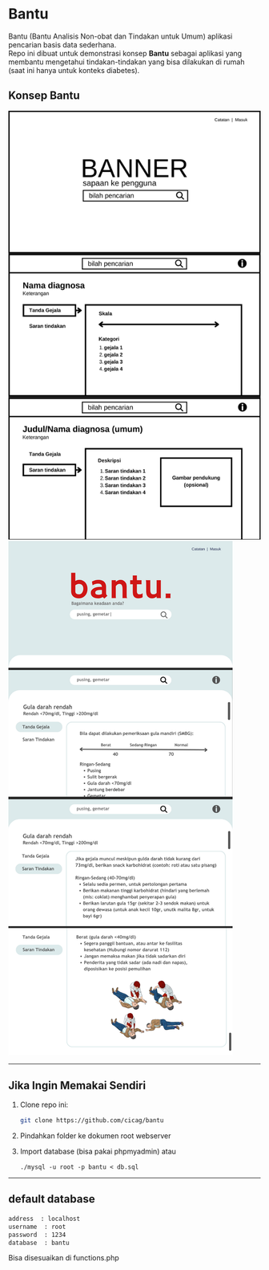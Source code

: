 # Bantu
Bantu (Bantu Analisis Non-obat dan Tindakan untuk Umum) aplikasi pencarian basis data sederhana.  
Repo ini dibuat untuk demonstrasi konsep **Bantu** sebagai aplikasi yang membantu mengetahui tindakan-tindakan yang bisa dilakukan di rumah (saat ini hanya untuk konteks diabetes).

## Konsep Bantu
![Gambar 1](images/1.png)  
![Gambar 2](images/2.png)

---

## Jika Ingin Memakai Sendiri
1. Clone repo ini:
   
   ```bash
   git clone https://github.com/cicag/bantu
   ```
3. Pindahkan folder ke dokumen root webserver
4. Import database (bisa pakai phpmyadmin) atau
   
   ```
   ./mysql -u root -p bantu < db.sql
   ```
---
## default database
```
address  : localhost
username  : root
password  : 1234
database  : bantu
```
Bisa disesuaikan di functions.php

